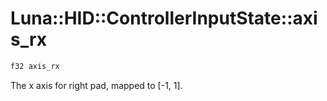 # Luna::HID::ControllerInputState::axis_rx

```c++
f32 axis_rx
```

The x axis for right pad, mapped to [-1, 1]. 

